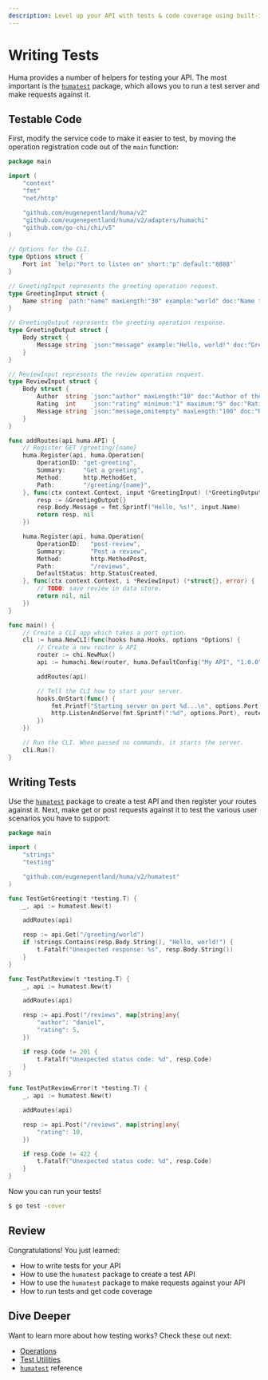 ```yaml
---
description: Level up your API with tests & code coverage using built-in test utilities.
---
```


# Writing Tests

Huma provides a number of helpers for testing your API. The most important is the [`humatest`](https://pkg.go.dev/github.com/eugenepentland/huma/v2/humatest) package, which allows you to run a test server and make requests against it.

## Testable Code

First, modify the service code to make it easier to test, by moving the operation registration code out of the `main` function:

```go title="main.go" linenums="1" hl_lines="39 62 71"
package main

import (
	"context"
	"fmt"
	"net/http"

	"github.com/eugenepentland/huma/v2"
	"github.com/eugenepentland/huma/v2/adapters/humachi"
	"github.com/go-chi/chi/v5"
)

// Options for the CLI.
type Options struct {
	Port int `help:"Port to listen on" short:"p" default:"8888"`
}

// GreetingInput represents the greeting operation request.
type GreetingInput struct {
	Name string `path:"name" maxLength:"30" example:"world" doc:"Name to greet"`
}

// GreetingOutput represents the greeting operation response.
type GreetingOutput struct {
	Body struct {
		Message string `json:"message" example:"Hello, world!" doc:"Greeting message"`
	}
}

// ReviewInput represents the review operation request.
type ReviewInput struct {
	Body struct {
		Author  string `json:"author" maxLength:"10" doc:"Author of the review"`
		Rating  int    `json:"rating" minimum:"1" maximum:"5" doc:"Rating from 1 to 5"`
		Message string `json:"message,omitempty" maxLength:"100" doc:"Review message"`
	}
}

func addRoutes(api huma.API) {
	// Register GET /greeting/{name}
	huma.Register(api, huma.Operation{
		OperationID: "get-greeting",
		Summary:     "Get a greeting",
		Method:      http.MethodGet,
		Path:        "/greeting/{name}",
	}, func(ctx context.Context, input *GreetingInput) (*GreetingOutput, error) {
		resp := &GreetingOutput{}
		resp.Body.Message = fmt.Sprintf("Hello, %s!", input.Name)
		return resp, nil
	})

	huma.Register(api, huma.Operation{
		OperationID:   "post-review",
		Summary:       "Post a review",
		Method:        http.MethodPost,
		Path:          "/reviews",
		DefaultStatus: http.StatusCreated,
	}, func(ctx context.Context, i *ReviewInput) (*struct{}, error) {
		// TODO: save review in data store.
		return nil, nil
	})
}

func main() {
	// Create a CLI app which takes a port option.
	cli := huma.NewCLI(func(hooks huma.Hooks, options *Options) {
		// Create a new router & API
		router := chi.NewMux()
		api := humachi.New(router, huma.DefaultConfig("My API", "1.0.0"))

		addRoutes(api)

		// Tell the CLI how to start your server.
		hooks.OnStart(func() {
			fmt.Printf("Starting server on port %d...\n", options.Port)
			http.ListenAndServe(fmt.Sprintf(":%d", options.Port), router)
		})
	})

	// Run the CLI. When passed no commands, it starts the server.
	cli.Run()
}
```

## Writing Tests

Use the [`humatest`](https://pkg.go.dev/github.com/eugenepentland/huma/v2/humatest) package to create a test API and then register your routes against it. Next, make get or post requests against it to test the various user scenarios you have to support:

```go title="main_test.go" linenums="1"
package main

import (
	"strings"
	"testing"

	"github.com/eugenepentland/huma/v2/humatest"
)

func TestGetGreeting(t *testing.T) {
	_, api := humatest.New(t)

	addRoutes(api)

	resp := api.Get("/greeting/world")
	if !strings.Contains(resp.Body.String(), "Hello, world!") {
		t.Fatalf("Unexpected response: %s", resp.Body.String())
	}
}

func TestPutReview(t *testing.T) {
	_, api := humatest.New(t)

	addRoutes(api)

	resp := api.Post("/reviews", map[string]any{
		"author": "daniel",
		"rating": 5,
	})

	if resp.Code != 201 {
		t.Fatalf("Unexpected status code: %d", resp.Code)
	}
}

func TestPutReviewError(t *testing.T) {
	_, api := humatest.New(t)

	addRoutes(api)

	resp := api.Post("/reviews", map[string]any{
		"rating": 10,
	})

	if resp.Code != 422 {
		t.Fatalf("Unexpected status code: %d", resp.Code)
	}
}
```

Now you can run your tests!

```sh title="Terminal"
$ go test -cover
```

## Review

Congratulations! You just learned:

-   How to write tests for your API
-   How to use the `humatest` package to create a test API
-   How to use the `humatest` package to make requests against your API
-   How to run tests and get code coverage

## Dive Deeper

Want to learn more about how testing works? Check these out next:

-   [Operations](../features/operations.md)
-   [Test Utilities](../features/test-utilities.md)
-   [`humatest`](https://pkg.go.dev/github.com/eugenepentland/huma/v2/humatest) reference
